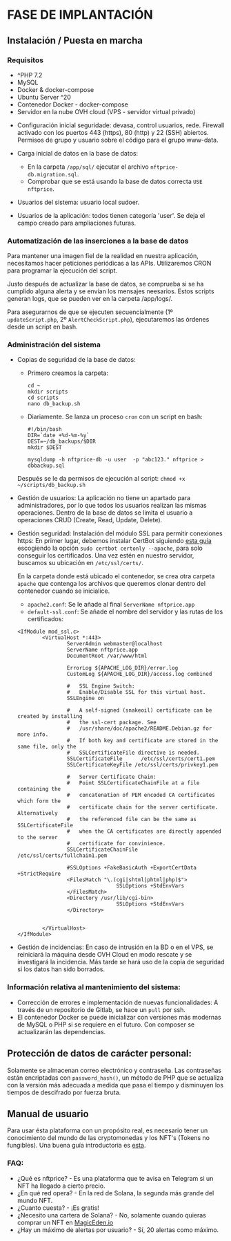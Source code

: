 # FASE DE IMPLANTACIÓN


## Instalación / Puesta en marcha

### Requisitos


- ^PHP 7.2
- MySQL
- Docker & docker-compose
- Ubuntu Server ^20
- Contenedor Docker - docker-compose
- Servidor en la nube OVH cloud (VPS - servidor virtual privado)

* Configuración inicial seguridade: devasa, control usuarios, rede.
Firewall activado con los puertos 443 (https), 80 (http) y 22 (SSH) abiertos.
Permisos de grupo y usuario sobre el código para el grupo www-data. 

* Carga inicial de datos en la base de datos:
    - En la carpeta `/app/sql/` ejecutar el archivo `nftprice-db.migration.sql`.
    - Comprobar que se está usando la base de datos correcta `USE nftprice`. 

* Usuarios del sistema: usuario local sudoer.
* Usuarios de la aplicación: todos tienen categoría 'user'. Se deja el campo creado para ampliaciones futuras.

### Automatización de las inserciones a la base de datos

Para mantener una imagen fiel de la realidad en nuestra aplicación, necesitamos hacer peticiones periódicas a las APIs.
Utilizaremos CRON para programar la ejecución del script.

Justo después de actualizar la base de datos, se comprueba si se ha cumplido alguna alerta y se envían los mensajes neesarios.
Estos scripts generan logs, que se pueden ver en la carpeta /app/logs/.

Para asegurarnos de que se ejecuten secuencialmente (1º `updateScript.php`, 2º `AlertCheckScript.php`), ejecutaremos las órdenes desde un script en bash.

### Administración del sistema

* Copias de seguridad de la base de datos:

    - Primero creamos la carpeta:
        ```
        cd ~
        mkdir scripts
        cd scripts
        nano db_backup.sh
        ```

    - Diariamente. Se lanza un proceso `cron` con un script en bash:
        ```
        #!/bin/bash
        DIR=`date +%d-%m-%y`
        DEST=~/db_backups/$DIR
        mkdir $DEST

        mysqldump -h nftprice-db -u user  -p "abc123." nftprice > dbbackup.sql
        ```
    Después se le da permisos de ejecución al script: `chmod +x ~/scripts/db_backup.sh`
* Gestión de usuarios: La aplicación no tiene un apartado para administradores, por lo que todos los usuarios realizan las mismas operaciones. Dentro de la base de datos se limita el usuario a operaciones CRUD (Create, Read, Update, Delete).

* Gestión seguridad: Instalación del módulo SSL para permitir conexiones https:
En primer lugar, debemos instalar CertBot siguiendo [esta guía](https://certbot.eff.org/instructions?ws=apache&os=ubuntufocal) escogiendo la opción `sudo certbot certonly --apache`, para solo conseguir los certificados.
Una vez estén en nuestro servidor, buscamos su ubicación en `/etc/ssl/certs/`.


    En la carpeta donde está ubicado el contenedor, se crea otra carpeta `apache` que contenga los archivos que queremos clonar dentro del contenedor cuando se inicialice. 

    * `apache2.conf`: Se le añade al final `ServerName nftprice.app`
    * `default-ssl.conf`: Se añade el nombre del servidor y las rutas de los certificados:

    ```
    <IfModule mod_ssl.c>
            <VirtualHost *:443>
                    ServerAdmin webmaster@localhost
                    ServerName nftprice.app
                    DocumentRoot /var/www/html

                    ErrorLog ${APACHE_LOG_DIR}/error.log
                    CustomLog ${APACHE_LOG_DIR}/access.log combined

                    #   SSL Engine Switch:
                    #   Enable/Disable SSL for this virtual host.
                    SSLEngine on

                    #   A self-signed (snakeoil) certificate can be created by installing
                    #   the ssl-cert package. See
                    #   /usr/share/doc/apache2/README.Debian.gz for more info.
                    #   If both key and certificate are stored in the same file, only the
                    #   SSLCertificateFile directive is needed.
                    SSLCertificateFile      /etc/ssl/certs/cert1.pem
                    SSLCertificateKeyFile /etc/ssl/certs/privkey1.pem

                    #   Server Certificate Chain:
                    #   Point SSLCertificateChainFile at a file containing the
                    #   concatenation of PEM encoded CA certificates which form the
                    #   certificate chain for the server certificate. Alternatively
                    #   the referenced file can be the same as SSLCertificateFile
                    #   when the CA certificates are directly appended to the server
                    #   certificate for convinience.
                    SSLCertificateChainFile /etc/ssl/certs/fullchain1.pem

                    #SSLOptions +FakeBasicAuth +ExportCertData +StrictRequire
                    <FilesMatch "\.(cgi|shtml|phtml|php)$">
                                    SSLOptions +StdEnvVars
                    </FilesMatch>
                    <Directory /usr/lib/cgi-bin>
                                    SSLOptions +StdEnvVars
                    </Directory>


            </VirtualHost>
    </IfModule>
    ```

* Gestión de incidencias: En caso de intrusión en la BD o en el VPS, se reiniciará la máquina desde OVH Cloud en modo rescate y se investigará la incidencia. Más tarde se hará uso de la copia de seguridad si los datos han sido borrados. 

### Información relativa al mantenimiento del sistema: 

* Corrección de errores e implementación de nuevas funcionalidades: A través de un repositorio de Gitlab, se hace un `pull` por ssh.
* El contenedor Docker se puede inicializar con versiones más modernas de MySQL o PHP si se requiere en el futuro. Con composer se actualizarán las dependencias.

## Protección de datos de carácter personal:

Solamente se almacenan correo electrónico y contraseña. Las contraseñas están encriptadas con `password_hash()`, un método de PHP que se actualiza con la versión más adecuada a medida que pasa el tiempo y disminuyen los tiempos de descifrado por fuerza bruta.


## Manual de usuario

Para usar ésta plataforma con un propósito real, es necesario tener un conocimiento del mundo de las cryptomonedas y los NFT's (Tokens no fungibles). Una buena guía introductoria es [esta](https://www.socios.com/es-es/como-y-donde-comprar-nfts/).

### FAQ:

* ¿Qué es nftprice? - Es una plataforma que te avisa en Telegram si un NFT ha llegado a cierto precio.
* ¿En qué red opera? - En la red de Solana, la segunda más grande del mundo NFT.
* ¿Cuanto cuesta? - ¡Es gratis!
* ¿Necesito una cartera de Solana? - No, solamente cuando quieras comprar un NFT en [MagicEden.io](MagicEden.io)
* ¿Hay un máximo de alertas por usuario? - Sí, 20 alertas como máximo.